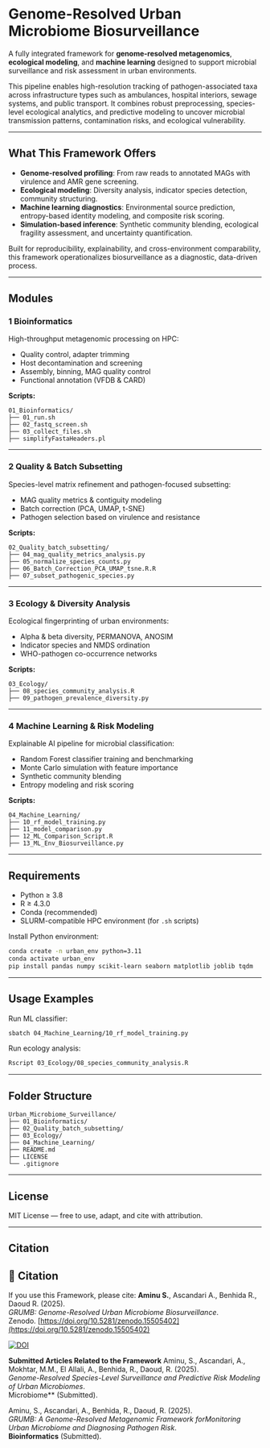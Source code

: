 
#  Genome-Resolved Urban Microbiome Biosurveillance

A fully integrated framework for **genome-resolved metagenomics**, **ecological modeling**, and **machine learning** designed to support microbial surveillance and risk assessment in urban environments.

This pipeline enables high-resolution tracking of pathogen-associated taxa across infrastructure types such as ambulances, hospital interiors, sewage systems, and public transport. It combines robust preprocessing, species-level ecological analytics, and predictive modeling to uncover microbial transmission patterns, contamination risks, and ecological vulnerability.

---

## What This Framework Offers

- **Genome-resolved profiling**: From raw reads to annotated MAGs with virulence and AMR gene screening.
-  **Ecological modeling**: Diversity analysis, indicator species detection, community structuring.
- **Machine learning diagnostics**: Environmental source prediction, entropy-based identity modeling, and composite risk scoring.
- **Simulation-based inference**: Synthetic community blending, ecological fragility assessment, and uncertainty quantification.

Built for reproducibility, explainability, and cross-environment comparability, this framework operationalizes biosurveillance as a diagnostic, data-driven process.

---


## Modules

### 1 Bioinformatics
High-throughput metagenomic processing on HPC:
- Quality control, adapter trimming
- Host decontamination and screening
- Assembly, binning, MAG quality control
- Functional annotation (VFDB & CARD)

**Scripts:**
```
01_Bioinformatics/
├── 01_run.sh
├── 02_fastq_screen.sh
├── 03_collect_files.sh
├── simplifyFastaHeaders.pl
```

---

### 2 Quality & Batch Subsetting
Species-level matrix refinement and pathogen-focused subsetting:
- MAG quality metrics & contiguity modeling
- Batch correction (PCA, UMAP, t-SNE)
- Pathogen selection based on virulence and resistance

**Scripts:**
```
02_Quality_batch_subsetting/
├── 04_mag_quality_metrics_analysis.py
├── 05_normalize_species_counts.py
├── 06_Batch_Correction_PCA_UMAP_tsne.R.R
├── 07_subset_pathogenic_species.py
```

---

### 3 Ecology & Diversity Analysis
Ecological fingerprinting of urban environments:
- Alpha & beta diversity, PERMANOVA, ANOSIM
- Indicator species and NMDS ordination
- WHO-pathogen co-occurrence networks

**Scripts:**
```
03_Ecology/
├── 08_species_community_analysis.R
├── 09_pathogen_prevalence_diversity.py
```

---

### 4 Machine Learning & Risk Modeling
Explainable AI pipeline for microbial classification:
- Random Forest classifier training and benchmarking
- Monte Carlo simulation with feature importance
- Synthetic community blending
- Entropy modeling and risk scoring

**Scripts:**
```
04_Machine_Learning/
├── 10_rf_model_training.py
├── 11_model_comparison.py
├── 12_ML_Comparison_Script.R
├── 13_ML_Env_Biosurveillance.py
```

---

## Requirements

- Python ≥ 3.8
- R ≥ 4.3.0
- Conda (recommended)
- SLURM-compatible HPC environment (for `.sh` scripts)

Install Python environment:
```bash
conda create -n urban_env python=3.11
conda activate urban_env
pip install pandas numpy scikit-learn seaborn matplotlib joblib tqdm
```

---

## Usage Examples

Run ML classifier:
```bash
sbatch 04_Machine_Learning/10_rf_model_training.py
```

Run ecology analysis:
```bash
Rscript 03_Ecology/08_species_community_analysis.R
```

---

##  Folder Structure

```
Urban_Microbiome_Surveillance/
├── 01_Bioinformatics/
├── 02_Quality_batch_subsetting/
├── 03_Ecology/
├── 04_Machine_Learning/
├── README.md
├── LICENSE
└── .gitignore
```

---

## License

MIT License — free to use, adapt, and cite with attribution.

---

## Citation
## 📖 Citation

If you use this Framework, please cite:
**Aminu S.**, Ascandari A., Benhida R., Daoud R. (2025).  
*GRUMB: Genome-Resolved Urban Microbiome Biosurveillance*.  
Zenodo. [https://doi.org/10.5281/zenodo.15505402](https://doi.org/10.5281/zenodo.15505402)

[![DOI](https://zenodo.org/badge/DOI/10.5281/zenodo.15505402.svg)](https://doi.org/10.5281/zenodo.15505402)



**Submitted Articles Related to the Framework**
Aminu, S., Ascandari, A., Mokhtar, M.M., El Allali, A., Benhida, R., Daoud, R. (2025).  
*Genome-Resolved Species-Level Surveillance and Predictive Risk Modeling of Urban Microbiomes*.  
Microbiome** (Submitted).

Aminu, S., Ascandari, A., Benhida, R., Daoud, R. (2025).  
*GRUMB: A Genome-Resolved Metagenomic Framework forMonitoring Urban Microbiome and Diagnosing Pathogen
Risk*.  
**Bioinformatics** (Submitted).
 

